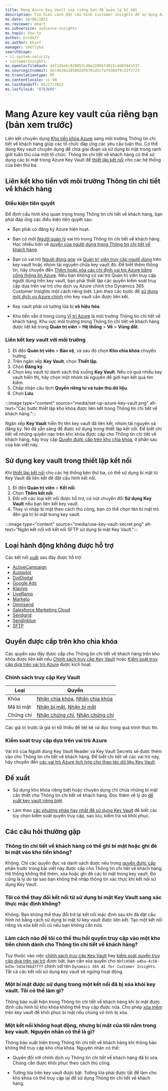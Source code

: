 ```yaml
---
title: Mang Azure Key Vault của riêng bạn để quản lý bí mật
description: Tìm hiểu cách đặt cấu hình Customer Insights để sử dụng Azure key vault của riêng bạn.
ms.date: 10/06/2021
ms.reviewer: mhart
ms.subservice: audience-insights
ms.topic: how-to
author: brndkfr
ms.author: bkief
manager: shellyha
searchScope:
- ci-system-security
- customerInsights
ms.openlocfilehash: d4f2d5ebc828053c40e22065f4915c4d0f84153f
ms.sourcegitcommit: 6ec4626a185892dfb781d3c7af4384f9c13f3723
ms.translationtype: MT
ms.contentlocale: vi-VN
ms.lasthandoff: 05/17/2022
ms.locfileid: "8763605"
---
```

# <a name="bring-your-own-azure-key-vault-preview"></a>Mang Azure key vault của riêng bạn (bản xem trước)

Liên kết chuyên dụng [Kho tiền khóa Azure](/azure/key-vault/general/basic-concepts) sang môi trường Thông tin chi tiết về khách hàng giúp các tổ chức đáp ứng các yêu cầu tuân thủ.
Có thể dùng Key vault chuyên dụng để chia giai đoạn và sử dụng bí mật trong ranh giới tuân thủ của một tổ chức. Thông tin chi tiết về khách hàng có thể sử dụng các bí mật trong Azure Key Vault để [thiết lập kết nối](connections.md) cho các hệ thống của bên thứ ba.

## <a name="link-the-key-vault-to-the-customer-insights-environment"></a>Liên kết kho tiền với môi trường Thông tin chi tiết về khách hàng

### <a name="prerequisites"></a>Điều kiện tiên quyết

Để định cấu hình kho quan trọng trong Thông tin chi tiết về khách hàng, bạn phải đáp ứng các điều kiện tiên quyết sau:

- Bạn phải có đăng ký Azure hiện hoạt.

- Bạn có một [Người quản lý](permissions.md#admin) vai trò trong Thông tin chi tiết về khách hàng. Học nhiều hơn về [quyền của người dùng trong Thông tin chi tiết về khách hàng](permissions.md#assign-roles-and-permissions).

- Bạn có vai trò [Người đóng góp](/azure/role-based-access-control/built-in-roles#contributor) và [Quản trị viên truy cập người dùng](/azure/role-based-access-control/built-in-roles#user-access-administrator) trên key vault hoặc nhóm tài nguyên chứa key vault đó. Để biết thêm thông tin, hãy chuyển đến [Thêm hoặc xóa các chỉ định vai trò Azure bằng cổng thông tin Azure](/azure/role-based-access-control/role-assignments-portal). Nếu bạn không có vai trò Quản trị viên truy cập người dùng trên key vault, bạn phải thiết lập các quyền kiểm soát truy cập dựa trên vai trò cho dịch vụ Azure chính cho Dynamics 365 Customer Insights một cách riêng biệt. Làm theo các bước để [sử dụng một dịch vụ Azure chính](connect-service-principal.md) cho key vault cần được liên kết.

- Key vault phải có tường lửa bị **vô hiệu hóa**.

- Kho tiền vẫn ở trong cùng [Vị trí Azure](https://azure.microsoft.com/global-infrastructure/geographies/#overview) là môi trường Thông tin chi tiết về khách hàng. Khu vực môi trường trong Thông tin chi tiết về khách hàng được liệt kê trong **Quản trị viên** > **Hệ thống** > **Về** > **Vùng đất**.

### <a name="link-a-key-vault-to-the-environment"></a>Liên kết key vault với môi trường

1. Đi đến **Quản trị viên** > **Bảo vệ**, và sau đó chọn **Kho chìa khóa** chuyển hướng.
1. Trên ngăn xếp **Key Vault**, chọn **Thiết lập**.
1. Chọn **Đăng ký**.
1. Chọn key vault từ danh sách thả xuống **Key Vault**. Nếu có quá nhiều key vault hiển thị, hãy chọn một nhóm tài nguyên để giới hạn kết quả tìm kiếm.
1. Chấp nhận câu lệch **Quyền riêng tư và tuân thủ dữ liệu**.
1. Chọn **Lưu.**

:::image type="content" source="media/set-up-azure-key-vault.png" alt-text="Các bước thiết lập kho khóa được liên kết trong Thông tin chi tiết về khách hàng.":::

Ngăn xếp **Key Vault** hiển thị tên key vault đã liên kết, nhóm tài nguyên và đăng ký. Nó đã sẵn sàng để được sử dụng trong thiết lập kết nối.
Để biết chi tiết về những quyền nào trên kho khóa được cấp cho Thông tin chi tiết về khách hàng, hãy truy cập [Quyền được cấp trên kho chìa khóa](#permissions-granted-on-the-key-vault), ở phần sau của bài viết này.

## <a name="use-the-key-vault-in-the-connection-setup"></a>Sử dụng key vault trong thiết lập kết nối

Khi [thiết lập kết nối](connections.md) cho các hệ thống bên thứ ba, có thể sử dụng bí mật từ Key Vault đã liên kết để đặt cấu hình kết nối.

1. Đi đến **Quản trị viên** > **Kết nối**.
1. Chọn **Thêm kết nối**.
1. Đối với các loại kết nối được hỗ trợ, có nút chuyển đổi **Sử dụng Key Vault** nếu bạn liên kết key vault.
1. Thay vì nhập bí mật theo cách thủ công, bạn có thể chọn tên bí mật trỏ đến giá trị bí mật trong key vault.

:::image type="content" source="media/use-key-vault-secret.png" alt-text="Ngăn kết nối với kết nối SFTP sử dụng bí mật Key Vault.":::

## <a name="supported-connection-types"></a>Loại hành động không được hỗ trợ

Các kết nối [xuất](export-destinations.md) sau đây được hỗ trợ:

* [ActiveCampaign](export-active-campaign.md)
* [Autopilot](export-autopilot.md)
* [DotDigital](export-dotdigital.md)
* [Google Ads](export-google-ads.md)
* [Klaviyo](export-klaviyo.md)
* [LiveRamp](export-liveramp.md)
* [Marketo](export-marketo.md)
* [Omnisend](export-omnisend.md)
* [Salesforce Marketing Cloud](export-salesforce.md)
* [Sendgrid](export-sendgrid.md)
* [Sendinblue](export-sendinblue.md)
* [SFTP](export-sftp.md)

## <a name="permissions-granted-on-the-key-vault"></a>Quyền được cấp trên kho chìa khóa

Các quyền sau đây được cấp cho Thông tin chi tiết về khách hàng trên kho khóa được liên kết nếu [Chính sách truy cập Key Vault](/azure/key-vault/general/assign-access-policy?tabs=azure-portal) hoặc [Kiểm soát truy cập dựa trên vai trò Azure](/azure/key-vault/general/rbac-guide?tabs=azure-cli) được kích hoạt.

### <a name="key-vault-access-policy"></a>Chính sách truy cập Key Vault

| Loại        | Quyền          |
| ----------- | -------------------- |
| Khóa         | [Nhận chìa khóa](/rest/api/keyvault/keys/get-keys/get-keys), [Nhận chìa khóa](/rest/api/keyvault/keys/get-key/get-key)                                 |
| Mã bí mật      | [Nhận bí mật](/rest/api/keyvault/secrets/get-secrets/get-secrets), [Nhận bí mật](/rest/api/keyvault/secrets/get-secret/get-secret)                     |
| Chứng chỉ | [Nhận chứng chỉ](/rest/api/keyvault/certificates/get-certificates/get-certificates), [Nhận chứng chỉ](/rest/api/keyvault/certificates/get-certificate/get-certificate) |

Các giá trị trước là giá trị tối thiểu để liệt kê và đọc trong quá trình thực thi.

### <a name="azure-role-based-access-control"></a>Kiểm soát truy cập dựa trên vai trò Azure

Vai trò của Người dùng Key Vault Reader và Key Vault Secrets sẽ được thêm vào cho Thông tin chi tiết về khách hàng. Để biết chi tiết về các vai trò này, hãy chuyển đến [các vai trò Azure tích hợp cho thao tác dữ liệu Key Vault](/azure/key-vault/general/rbac-guide?tabs=azure-cli).

## <a name="recommendations"></a>Đề xuất

- Sử dụng kho khóa riêng biệt hoặc chuyên dụng chỉ chứa những bí mật cần thiết cho Thông tin chi tiết về khách hàng. Đọc thêm về lý do [đề xuất key vault riêng biệt](/azure/key-vault/general/best-practices#why-we-recommend-separate-key-vaults).

- Làm theo [các phương pháp hay nhất để sử dụng Key Vault](/azure/key-vault/general/best-practices#turn-on-logging) để biết các tùy chọn kiểm soát quyền truy cập, sao lưu, kiểm tra và khôi phục.

## <a name="frequently-asked-questions"></a>Các câu hỏi thường gặp

### <a name="can-customer-insights-write-secrets-or-overwrite-secrets-into-the-key-vault"></a>Thông tin chi tiết về khách hàng có thể ghi bí mật hoặc ghi đè bí mật vào kho tiền không?

Không. Chỉ các quyền đọc và danh sách được nêu trong [quyền được cấp](#permissions-granted-on-the-key-vault) phần trước trong bài viết này được cấp cho Thông tin chi tiết về khách hàng. Hệ thống không thể thêm, xóa hoặc ghi đè các bí mật trong key vault. Đó cũng là lý do tại sao bạn không thể nhập thông tin xác thực khi kết nối sử dụng Key Vault.

### <a name="can-i-change-a-connection-from-using-key-vault-secrets-to-default-authentication"></a>Tôi có thể thay đổi kết nối từ sử dụng bí mật Key Vault sang xác thực mặc định không?

Không. Bạn không thể thay đổi trở lại kết nối mặc định sau khi đã đặt cấu hình nó bằng cách sử dụng bí mật từ key vault được liên kết. Tạo một kết nối riêng và xóa kết nối cũ nếu bạn không cần nữa.

### <a name="how-can-i-revoke-access-to-a-key-vault-for-customer-insights"></a>Làm cách nào để tôi có thể thu hồi quyền truy cập vào một kho tiền chính dành cho Thông tin chi tiết về khách hàng?

Tùy thuộc vào việc [chính sách truy cập Key Vault](/azure/key-vault/general/assign-access-policy?tabs=azure-portal) hay [kiểm soát quyền truy cập dựa trên vai trò](/azure/key-vault/general/rbac-guide?tabs=azure-cli) được bật, bạn cần xóa quyền cho `0bfc4568-a4ba-4c58-bd3e-5d3e76bd7fff` chính với tên `Dynamics 365 AI for Customer Insights`. Tất cả các kết nối sử dụng key vault sẽ ngừng hoạt động.

### <a name="a-secret-thats-used-in-a-connection-got-removed-from-the-key-vault-what-can-i-do"></a>Một bí mật được sử dụng trong một kết nối đã bị xóa khỏi key vault. Tôi có thể làm gì?

Thông báo xuất hiện trong Thông tin chi tiết về khách hàng khi bí mật được định cấu hình từ kho khóa không thể truy cập được nữa. Cho phép [xóa mềm](/azure/key-vault/general/soft-delete-overview) trên key vault để khôi phục bí mật nếu chúng vô tình bị xóa.

### <a name="a-connection-doesnt-work-but-my-secret-is-in-the-key-vault-what-might-be-the-cause"></a>Một kết nối không hoạt động, nhưng bí mật của tôi nằm trong key vault. Nguyên nhân có thể là gì?

Thông báo xuất hiện trong Thông tin chi tiết về khách hàng khi thông báo không thể truy cập kho chìa khóa. Nguyên nhân có thể:

- Quyền đối với chính dịch vụ Thông tin chi tiết về khách hàng đã bị xóa. Chúng cần được khôi phục theo cách thủ công.

- Tường lửa trên key vault được bật. Tường lửa phải được tắt để làm cho kho khóa có thể truy cập lại để sử dụng Thông tin chi tiết về khách hàng.
